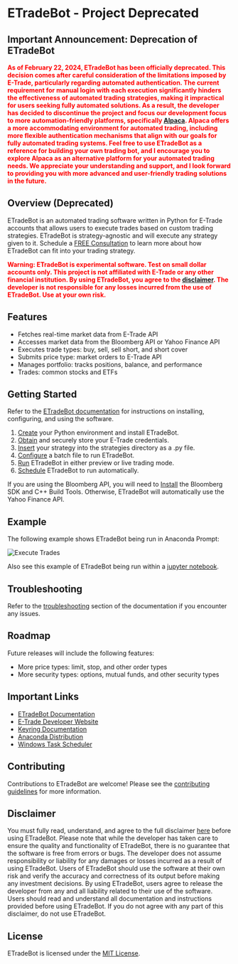 # ETradeBot - Project Deprecated

## Important Announcement: Deprecation of ETradeBot

<b><span style="color:red">As of February 22, 2024, ETradeBot has been officially deprecated. This decision comes after 
careful consideration of the limitations imposed by E-Trade, particularly regarding automated authentication. The 
current requirement for manual login with each execution significantly hinders the effectiveness of automated trading 
strategies, making it impractical for users seeking fully automated solutions. As a result, the developer has decided 
to discontinue the project and focus our development focus to more automation-friendly platforms, specifically 
[Alpaca](https://alpaca.markets/). Alpaca offers a more accommodating environment for automated trading, including more 
flexible authentication mechanisms that align with our goals for fully automated trading systems. Feel free to use 
ETradeBot as a reference for building your own trading bot, and I encourage you to explore  Alpaca as an alternative 
platform for your automated trading needs. We appreciate your understanding and support, and I look forward to providing 
you with more advanced and user-friendly trading solutions in the future. </span></b>

## Overview (Deprecated)

ETradeBot is an automated trading software written in Python for E-Trade accounts that allows users to execute trades 
based on custom trading strategies. ETradeBot is strategy-agnostic and will execute any strategy given to it. Schedule 
a [FREE Consultation](https://calendly.com/nrcapitalmanagement/etradebot) to learn more about how ETradeBot can fit into 
your trading strategy. 

<b><span style="color:red">Warning: ETradeBot is experimental software. Test on small dollar 
accounts only. This project is not affiliated with E-Trade or any other financial institution. By using ETradeBot, you 
agree to the [disclaimer](https://etradebot.readthedocs.io/en/latest/disclaimer.html). The developer is not responsible for any 
losses incurred from the use of ETradeBot. Use at your own risk. </span></b>
<span></b>

## Features

-   Fetches real-time market data from E-Trade API
-   Accesses market data from the Bloomberg API or Yahoo Finance API
-   Executes trade types: buy, sell, sell short, and short cover
-   Submits price type: market orders to E-Trade API
-   Manages portfolio: tracks positions, balance, and performance
-   Trades: common stocks and ETFs

## Getting Started

Refer to the [ETradeBot documentation](https://etradebot.readthedocs.io/en/latest/index.html) for instructions on installing, configuring, and using the software. 

1. [Create](https://etradebot.readthedocs.io/en/latest/environment.html) your Python environment and install ETradeBot.
2. [Obtain](https://etradebot.readthedocs.io/en/latest/credentials.html) and securely store your E-Trade credentials.
3. [Insert](https://etradebot.readthedocs.io/en/latest/strategies.html) your strategy into the strategies directory as a .py file.
4. [Configure](https://etradebot.readthedocs.io/en/latest/batch.html) a batch file to run ETradeBot.
5. [Run](https://etradebot.readthedocs.io/en/latest/running.html) ETradeBot in either preview or live trading mode.
6. [Schedule](https://etradebot.readthedocs.io/en/latest/scheduling.html) ETradeBot to run automatically.

If you are using the Bloomberg API, you will need to [Install](https://etradebot.readthedocs.io/en/latest/data.html) the Bloomberg SDK and C++ Build Tools. 
Otherwise, ETradeBot will automatically use the Yahoo Finance API.

## Example

The following example shows ETradeBot being run in Anaconda Prompt:

![Execute Trades](https://github.com/nathanramoscfa/etradebot/blob/main/docs/source/_static/execute_trades.gif)

Also see this example of ETradeBot being run within a [jupyter notebook](https://github.com/nathanramoscfa/etradebot/blob/main/dev/test_etradebot.ipynb).

## Troubleshooting

Refer to the [troubleshooting](https://etradebot.readthedocs.io/en/latest/scheduling.html) section of the documentation if you encounter any issues.

## Roadmap

Future releases will include the following features:

-   More price types: limit, stop, and other order types
-   More security types: options, mutual funds, and other security types

## Important Links

-   [ETradeBot Documentation](https://etradebot.readthedocs.io/en/latest/)
-   [E-Trade Developer Website](https://developer.etrade.com/home)
-   [Keyring Documentation](https://keyring.readthedocs.io/en/latest/)
-   [Anaconda Distribution](https://www.anaconda.com/products/individual)
-   [Windows Task Scheduler](https://docs.microsoft.com/en-us/windows/win32/taskschd/task-scheduler-start-page)

## Contributing

Contributions to ETradeBot are welcome! Please see the [contributing guidelines](https://github.com/nathanramoscfa/etradebot/blob/main/CONTRIBUTING.md) for more information.

## Disclaimer

You must fully read, understand, and agree to the full disclaimer [here](https://etradebot.readthedocs.io/en/latest/disclaimer.html) before using ETradeBot. Please note that while the developer has taken care to ensure the quality and functionality of ETradeBot, there is no guarantee that the software is free from errors or bugs. The developer does not assume responsibility or liability for any damages or losses incurred as a result of using ETradeBot. Users of ETradeBot should use the software at their own risk and verify the accuracy and correctness of its output before making any investment decisions. By using ETradeBot, users agree to release the developer from any and all liability related to their use of the software. Users should read and understand all documentation and instructions provided before using ETradeBot. If you do not agree with any part of this disclaimer, do not use ETradeBot.

## License

ETradeBot is licensed under the [MIT License](https://github.com/nathanramoscfa/etradebot/blob/main/LICENSE).
